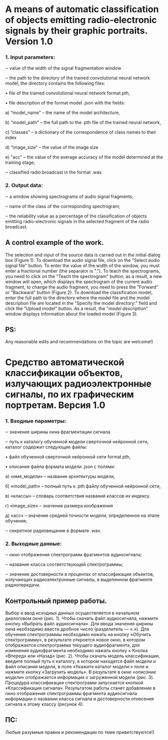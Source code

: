 # A means of automatic classification of objects emitting radio-electronic signals by their graphic portraits. Version 1.0

### 1. Input parameters:
‒ value of the width of the signal fragmentation window

‒ the path to the directory of the trained convolutional neural network model, the directory contains the following files:

• file of the trained convolutional neural network format.pth, 

• file description of the format model .json with the fields:

a) “model_name" – the name of the model architecture,

b) “model_path" – the full path to the .pth file of the trained neural network,

c) “classes" – a dictionary of the correspondence of class names to their index

d) “image_size" – the value of the image size

e) "acc" – the value of the average accuracy of the model determined at the training stage;

‒ classified radio broadcast in the format .wav.

### 2. Output data:

‒ a window showing spectrograms of audio signal fragments;

‒ name of the class of the corresponding spectrogram; 

‒ the reliability value as a percentage of the classification of objects emitting radio-electronic signals in the selected fragment of the radio broadcast.


## A control example of the work.
The selection and input of the source data is carried out in the initial dialog box (Figure 1). 
To download the audio signal file, click on the "Select audio signal file" button. To enter the value of the width of the window, you must enter a fractional number (the separator is ".").
To teach the spectrograms, you need to click on the "Teach the spectrogram" button, as a result, a new window will open, which displays the spectrogram of the current audio fragment, to change the audio fragment, you need to press the "Forward" or "Backward" button (Figure 2).
To download the classification model, enter the full path to the directory where the model file and the model description file are located in the "Specify the model directory:" 
field and click the "Upload model" button. As a result, the "*model description*" window displays information about the loaded model (Figure 3).

## PS:
Any reasonable edits and recommendations on the topic are welcome!)


# Средство автоматической классификации объектов, излучающих радиоэлектронные сигналы, по их графическим портретам. Версия 1.0

### 1. Входные параметры:
‒ значение ширины окна фрагментации сигнала

‒ путь к каталогу обученной модели сверточной нейронной сети, каталог содержит следующие файлы:

• файл обученной сверточной нейронной сети format.pth,

• описание файла формата модели .json с полями:

а) «имя_модели» – название архитектуры модели,

б) «model_path» – полный путь к .pth файлу обученной нейронной сети,

в) «классы» – словарь соответствия названий классов их индексу.

г) «image_size» – значение размера изображения

д) «acc» – значение средней точности модели, определенное на этапе обучения;

‒ секретное радиовещание в формате .wav.

### 2. Выходные данные:

‒ окно отображения спектрограмм фрагментов аудиосигнала;

‒ название класса соответствующей спектрограммы;

‒ значение достоверности в процентах от классификации объектов, излучающих радиоэлектронные сигналы, в выделенном фрагменте радиопередачи.


## Контрольный пример работы.
Выбор и ввод исходных данных осуществляется в начальном диалоговом окне (рис. 1).
Чтобы скачать файл аудиосигнала, нажмите кнопку «Выбрать файл аудиосигнала». Для ввода значения ширины окна необходимо ввести дробное число (разделитель — «.»).
Для обучения спектрограммы необходимо нажать на кнопку «Обучить спектрограмму», в результате откроется новое окно, в котором отображается спектрограмма текущего аудиофрагмента, для изменения аудиофрагмента необходимо нажать кнопку « Кнопка «Вперед» или «Назад» (рис. 2).
Чтобы скачать модель классификации, введите полный путь к каталогу, в котором находятся файл модели и файл описания модели, в поле «Укажите каталог модели:»
поле и нажмите кнопку «Загрузить модель». В результате в окне «*описание модели*» отображается информация о загруженной модели (рис. 3).
Процедура классификации спектрограмм запускается кнопкой «Классификация сигнала».
Результатом работы станет добавление в окно отображения спектрограммы фрагмента аудиосигнала информации о названии класса сигнала и достоверности отнесения сигнала к этому классу (рисунок 4).

## ПС:
Любые разумные правки и рекомендации по теме приветствуются!)

